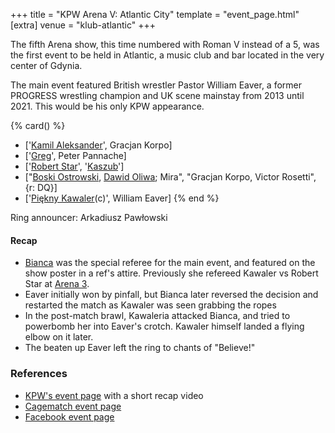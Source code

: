 +++
title = "KPW Arena V: Atlantic City"
template = "event_page.html"
[extra]
venue = "klub-atlantic"
+++

The fifth Arena show, this time numbered with Roman V instead of a 5, was the first event to be held in Atlantic, a music club and bar located in the very center of Gdynia.

The main event featured British wrestler Pastor William Eaver, a former PROGRESS wrestling champion and UK scene mainstay from 2013 until 2021. This would be his only KPW appearance.

{% card() %}
- ['[Kamil Aleksander](@/w/kamil-aleksander.md)', Gracjan Korpo]
- ['[Greg](@/w/greg.md)', Peter Pannache]
- ['[Robert Star](@/w/robert-star.md)', '[Kaszub](@/w/kaszub.md)']
- ["[Boski Ostrowski](@/w/ostrowski.md), [Dawid Oliwa](@/w/dawid-oliwa.md); Mira",
  "Gracjan Korpo, Victor Rosetti", {r: DQ}]
- ['[Piękny Kawaler](@/w/piekny-kawaler.md)(c)', William Eaver]
{% end %}

Ring announcer: Arkadiusz Pawłowski

#### Recap

* [Bianca](@/w/bianca.md) was the special referee for the main event, and featured on the show poster in a ref's attire. Previously she refereed Kawaler vs Robert Star at [Arena 3](@/e/kpw/2016-06-11-kpw-arena-3.md).
* Eaver initially won by pinfall, but Bianca later reversed the decision and restarted the match as Kawaler was seen grabbing the ropes
* In the post-match brawl, Kawaleria attacked Bianca, and tried to powerbomb her into Eaver's crotch. Kawaler himself landed a flying elbow on it later.
* The beaten up Eaver left the ring to chants of "Believe!"

### References

* [KPW's event page](https://kpwrestling.pl/events/kpw-arena-v/) with a short recap video
* [Cagematch event page](https://www.cagematch.net/?id=1&nr=169387)
* [Facebook event page](https://www.facebook.com/events/320616958337738/)
